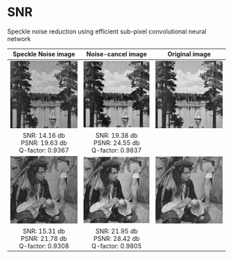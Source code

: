 # SNR
Speckle noise reduction using efficient sub-pixel convolutional neural network

|Speckle Noise image|Noise-cancel image|Original image|
|:-----------------:|:----------------:|:------------:|
|![Alt test](/images/test/j_1.jpg)|![Alt test](/images/Results/2.png)|![Alt test](/images/real/j_0.jpg)|
|SNR: 14.16 db<br/>PSNR: 19.63 db<br/>Q-factor: 0.9367|SNR: 19.38 db<br/>PSNR: 24.55 db<br/>Q-factor: 0.9837||
|![Alt test](/images/test/k_1.jpg)|![Alt test](/images/Results/3.png)|![Alt test](/images/real/k_0.jpg)|
|SNR: 15.31 db<br/>PSNR: 21.78 db<br/>Q-factor: 0.9308|SNR: 21.95 db<br/>PSNR: 28.42 db<br/>Q-factor: 0.9805||
